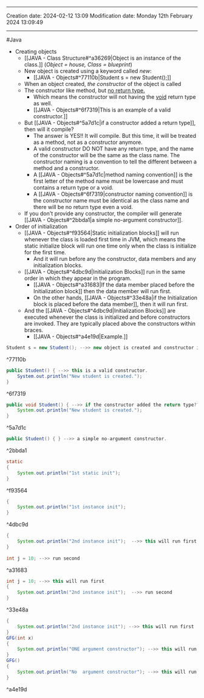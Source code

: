 

----
Creation date: 2024-02-12 13:09
Modification date: Monday 12th February 2024 13:09:49

----

#Java 

 - Creating objects
	 - [[JAVA - Class Structure#^a36269|Object is an instance of the class.]] (*Object = house, Class = blueprint*)
	 - New object is created using a keyword called *new*:
		 - [[JAVA - Objects#^77110b|Student s = new Student();]]
	 - When an object created, *the constructor* of the object is called
	 - The constructor like method, but <u>no return type.</u>
		 - Which means the constructor will not having the <u>void</u> return type as well.
		 - [[JAVA - Objects#^6f7319|This is an example of a valid constructor.]]
	- But [[JAVA - Objects#^5a7d1c|if a constructor added a return type]], then will it compile?
		- The answer is YES!! It will compile. But this time, it will be treated as a method, not as a constructor anymore.
		- A valid constructor DO NOT have any return type, and the name of the constructor will be the same as the class name. The constructor naming is a convention to tell the different between a method and a constructor.
		- A [[JAVA - Objects#^5a7d1c|method naming convention]] is the first letter of the method name must be lowercase and must contains a return type or a void.
		- A [[JAVA - Objects#^6f7319|constructor naming convention]] is the constructor name must be identical as the class name and there will be no return type even a void.
	- If you don't provide any constructor, the compiler will generate [[JAVA - Objects#^2bbda1|a simple no-argument constructor]].
- Order of initialization
	- [[JAVA - Objects#^f93564|Static initialization blocks]] will run whenever the class is loaded first time in JVM, which means the static initialize block will run one time only when the class is initialize for the first time.
		- And it will run before any the constructor, data members and any initialization blocks.
	- [[JAVA - Objects#^4dbc9d|Initialization Blocks]] run in the same order in which they appear in the program.
		- [[JAVA - Objects#^a31683|If the data member placed before the Initialization block]] then the data member will run first.
		- On the other hands, [[JAVA - Objects#^33e48a|if the Initialization block is placed before the data member]], then it will run first.
	- And the [[JAVA - Objects#^4dbc9d|Initialization Blocks]] are executed whenever the class is initialized and before constructors are invoked. They are typically placed above the constructors within braces.
		- [[JAVA - Objects#^a4e19d|Example.]]

```java
Student s = new Student(); -->> new object is created and constructor is called.
```
^77110b

```java
public Student() { -->> this is a valid constructor.
	System.out.println("New student is created."); 
}
```
^6f7319

```java
public void Student() { -->> if the constructor added the return type??
	System.out.println("New student is created."); 
}
```
^5a7d1c

```java
public Student() { } -->> a simple no-argument constructor.
```
^2bbda1

```java
static  
{  
    System.out.println("1st static init");  
}
```
^f93564

```java
{
	System.out.println("1st instance init");
}
```
^4dbc9d

```java
{  
    System.out.println("2nd instance init");  -->> this will run first
}  
  
int j = 10; -->> run second
```
^a31683

```java
int j = 10; -->> this will run first
{  
    System.out.println("2nd instance init");  -->> run second
}  
```
^33e48a

```java
{  
    System.out.println("2nd instance init"); -->> this will run first
}
GFG(int x)
{
	System.out.println("ONE argument constructor"); -->> this will run after the Initializer Blocks
}
GFG()
{
	System.out.println("No  argument constructor"); -->> this will run after the Initializer Blocks
}
```
^a4e19d



